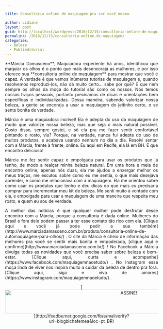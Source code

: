 ```yaml
---

title: Consultoria online de maquiagem pra ser você mesma.

author: Lidiane
layout: post
guid: http://localhost/wordpress/2016/12/15/consultoria-online-de-maquiagem/
permalink: /2016/12/15/consultoria-online-de-maquiagem/
categories:
  - Beleza
  - Publieditorial
---
```

<p align="justify">
  **Márcia Damasceno**, Maquiadora experiente há anos, identificou que maquiar os olhos é o ponto que mais desencoraja as mulheres, e por isso oferece sua **consultoria online de maquiagem** para mostrar que você é capaz. A verdade é que vemos inúmeros tutorias de maquiagem e, quando resolvemos reproduzí-los, não dá muito certo… sabe por quê? É que nem sempre os olhos da moça do tutorial são como os nossos. Nós temos nossos traços pessoais, portanto precisamos de dicas e orientações bem específicas e individualizadas. Dessa maneira, sabendo valorizar nossa beleza, a gente se encoraja a usar a maquiagem do jeitinho certo, e se sente bonita de verdade.
</p>

<p align="justify">
  Márcia é uma maquiadora incrível! Ela é adepta do uso da maquiagem de modo que valorize nossa beleza, mas que seja o mais natural possível. Gosto disso, sempre gostei, e só ela pra me fazer sentir confortável pintando o rosto, viu? Porque, na verdade, nunca fui adepta do uso de muitos produtos, e acabava usando nenhum no dia a dia. Resolvi sentar com a Márcia, frente à frente, online. Eu aqui em Recife, ela lá em BH. E que encontro delicioso!
</p>

<p style="text-align: center;" align="justify">
</p>

<div id="fb-root" style="text-align: center;">
</div>

<div style="text-align: justify;">
  Márcia me fez sentir capaz e empolgada para usar os produtos que já tenho, de modo a realçar minha beleza natural. Em uma hora e meia de encontro online, apenas nós duas, ela me ajudou a enxergar melhor os meus traços, me escutou sobre como eu me sentia, o que mais desejava aprender, e como me relacionava com a maquiagem. Ela me orientou sobre como usar os produtos que tenho e deu dicas do que mais eu precisaria comprar para incrementar meu kit de beleza. Me senti muito à vontade com ela, e empolgada para usar a maquiagem de uma maneira que respeita meu rosto, e quem eu sou de verdade.
</div>

<p align="justify">
  <p align="justify">
    A melhor das notícias é que qualquer mulher pode desfrutar desse encontro com a Márcia, porque a consultoria é dada online. Mulheres do Brasil e fora dele podem passar a ter esse contato tão rico com ela. [Clique aqui e você já pode pedir a sua também](http://www.marciadamasceno.com.br/produto/consultoria-online-de-automaquiagem-para-olhos/) . O site da Márcia é cheio de informação das melhores pra você se sentir mais bonita e empoderada, [clique aqui e confirme](http://www.marciadamasceno.com.br/) ! No Facebook a Márcia divulga todas as novidades que você precisa saber sobre beleza e bem-estar. [Clique aqui, curta e acompanhe](https://www.facebook.com/maquiagemnaoetudo/) . No Instagram essa moça linda de viver nos inspira muito a cuidar da beleza de dentro pra fora. [Clique aqui, siga e viva de amores](https://www.instagram.com/maquiagemnaoetudo/) .
  </p>
  
  <p align="center">
    [<img class="alignnone size-full wp-image-10439" src="http://www.trololodemulher.com.br/blog/wp-content/uploads/2014/09/ASSINE.png" alt="ASSINE!" width="800" height="78" />](http://feedburner.google.com/fb/a/mailverify?uri=blogbichafemea&loc=pt_BR) 
  </p>
  
  <p align="justify">